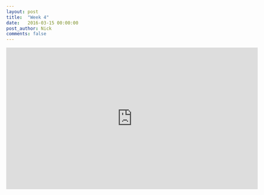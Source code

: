 ```yaml
---
layout: post
title:  "Week 4"
date:   2016-03-15 00:00:00
post_author: Nick
comments: false
---
```

<iframe src="https://player.vimeo.com/video/158659587?portrait=0" width="675"
height="380" frameborder="0" webkitallowfullscreen mozallowfullscreen
allowfullscreen></iframe>
